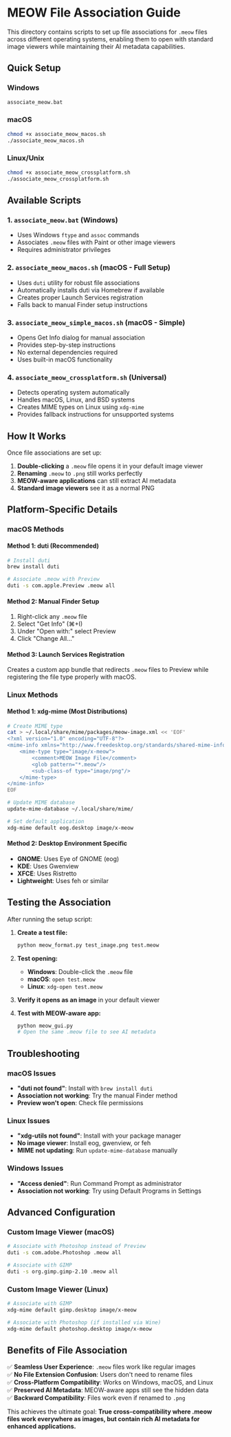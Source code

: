 # MEOW File Association Guide

This directory contains scripts to set up file associations for `.meow` files across different operating systems, enabling them to open with standard image viewers while maintaining their AI metadata capabilities.

## Quick Setup

### Windows
```cmd
associate_meow.bat
```

### macOS  
```bash
chmod +x associate_meow_macos.sh
./associate_meow_macos.sh
```

### Linux/Unix
```bash
chmod +x associate_meow_crossplatform.sh
./associate_meow_crossplatform.sh
```

## Available Scripts

### 1. `associate_meow.bat` (Windows)
- Uses Windows `ftype` and `assoc` commands
- Associates `.meow` files with Paint or other image viewers
- Requires administrator privileges

### 2. `associate_meow_macos.sh` (macOS - Full Setup)
- Uses `duti` utility for robust file associations
- Automatically installs duti via Homebrew if available
- Creates proper Launch Services registration
- Falls back to manual Finder setup instructions

### 3. `associate_meow_simple_macos.sh` (macOS - Simple)
- Opens Get Info dialog for manual association
- Provides step-by-step instructions
- No external dependencies required
- Uses built-in macOS functionality

### 4. `associate_meow_crossplatform.sh` (Universal)
- Detects operating system automatically
- Handles macOS, Linux, and BSD systems
- Creates MIME types on Linux using `xdg-mime`
- Provides fallback instructions for unsupported systems

## How It Works

Once file associations are set up:

1. **Double-clicking** a `.meow` file opens it in your default image viewer
2. **Renaming** `.meow` to `.png` still works perfectly
3. **MEOW-aware applications** can still extract AI metadata
4. **Standard image viewers** see it as a normal PNG

## Platform-Specific Details

### macOS Methods

#### Method 1: duti (Recommended)
```bash
# Install duti
brew install duti

# Associate .meow with Preview
duti -s com.apple.Preview .meow all
```

#### Method 2: Manual Finder Setup
1. Right-click any `.meow` file
2. Select "Get Info" (⌘+I)
3. Under "Open with:" select Preview
4. Click "Change All..."

#### Method 3: Launch Services Registration
Creates a custom app bundle that redirects `.meow` files to Preview while registering the file type properly with macOS.

### Linux Methods

#### Method 1: xdg-mime (Most Distributions)
```bash
# Create MIME type
cat > ~/.local/share/mime/packages/meow-image.xml << 'EOF'
<?xml version="1.0" encoding="UTF-8"?>
<mime-info xmlns="http://www.freedesktop.org/standards/shared-mime-info">
    <mime-type type="image/x-meow">
        <comment>MEOW Image File</comment>
        <glob pattern="*.meow"/>
        <sub-class-of type="image/png"/>
    </mime-type>
</mime-info>
EOF

# Update MIME database
update-mime-database ~/.local/share/mime/

# Set default application
xdg-mime default eog.desktop image/x-meow
```

#### Method 2: Desktop Environment Specific
- **GNOME**: Uses Eye of GNOME (eog)
- **KDE**: Uses Gwenview
- **XFCE**: Uses Ristretto
- **Lightweight**: Uses feh or similar

## Testing the Association

After running the setup script:

1. **Create a test file:**
   ```bash
   python meow_format.py test_image.png test.meow
   ```

2. **Test opening:**
   - **Windows**: Double-click the `.meow` file
   - **macOS**: `open test.meow`
   - **Linux**: `xdg-open test.meow`

3. **Verify it opens as an image** in your default viewer

4. **Test with MEOW-aware app:**
   ```bash
   python meow_gui.py
   # Open the same .meow file to see AI metadata
   ```

## Troubleshooting

### macOS Issues
- **"duti not found"**: Install with `brew install duti`
- **Association not working**: Try the manual Finder method
- **Preview won't open**: Check file permissions

### Linux Issues  
- **"xdg-utils not found"**: Install with your package manager
- **No image viewer**: Install eog, gwenview, or feh
- **MIME not updating**: Run `update-mime-database` manually

### Windows Issues
- **"Access denied"**: Run Command Prompt as administrator
- **Association not working**: Try using Default Programs in Settings

## Advanced Configuration

### Custom Image Viewer (macOS)
```bash
# Associate with Photoshop instead of Preview
duti -s com.adobe.Photoshop .meow all

# Associate with GIMP
duti -s org.gimp.gimp-2.10 .meow all
```

### Custom Image Viewer (Linux)
```bash
# Associate with GIMP
xdg-mime default gimp.desktop image/x-meow

# Associate with Photoshop (if installed via Wine)
xdg-mime default photoshop.desktop image/x-meow
```

## Benefits of File Association

✅ **Seamless User Experience**: `.meow` files work like regular images  
✅ **No File Extension Confusion**: Users don't need to rename files  
✅ **Cross-Platform Compatibility**: Works on Windows, macOS, and Linux  
✅ **Preserved AI Metadata**: MEOW-aware apps still see the hidden data  
✅ **Backward Compatibility**: Files work even if renamed to `.png`  

This achieves the ultimate goal: **True cross-compatibility where .meow files work everywhere as images, but contain rich AI metadata for enhanced applications.**
